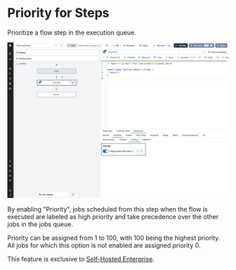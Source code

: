 # Priority for Steps

Prioritize a flow step in the execution queue.

![Set flow priority](../assets/flows/flow_priority.png "Set flow priority")

By enabling "Priority", jobs scheduled from this step when the flow is executed are labeled as high priority and take precedence over the other jobs in the jobs queue.

Priority can be assigned from 1 to 100, with 100 being the highest priority. All jobs for which this option is not enabled are assigned priority 0.

This feature is exclusive to [Self-Hosted Enterprise](/pricing).